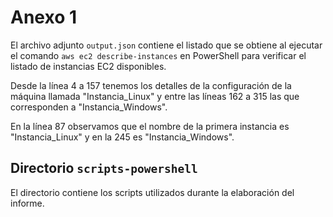 # Anexo 1
El archivo adjunto `output.json` contiene el listado que se obtiene al ejecutar el comando `aws ec2 describe-instances` en PowerShell para verificar el listado de instancias EC2 disponibles.

Desde la línea 4 a 157 tenemos los detalles de la configuración de la máquina llamada "Instancia_Linux" y entre las líneas 162 a 315 las que corresponden a "Instancia_Windows".

En la línea 87 observamos que el nombre de la primera instancia es "Instancia_Linux" y en la 245 es "Instancia_Windows".

## Directorio `scripts-powershell`
El directorio contiene los scripts utilizados durante la elaboración del informe.
